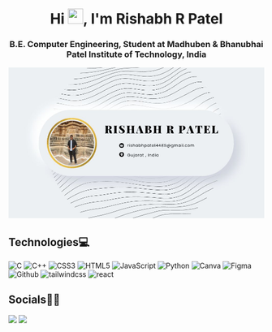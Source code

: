 <h1 align="center">Hi <img src="https://raw.githubusercontent.com/MartinHeinz/MartinHeinz/master/wave.gif" width="30px"  height="30px">, I'm Rishabh R Patel</h1>
<h3 align="center">B.E. Computer Engineering, Student at Madhuben & Bhanubhai Patel Institute of Technology, India</h3>


<img src="business_card/business_card.jpg"/>

## Technologies💻

![C](https://img.shields.io/badge/c-%2300599C.svg?style=for-the-badge&logo=c&logoColor=white) ![C++](https://img.shields.io/badge/c++-white?style=for-the-badge&logo=c%2B%2B&logoColor=white) ![CSS3](https://img.shields.io/badge/css3-%231572B6.svg?style=for-the-badge&logo=css3&logoColor=white) ![HTML5](https://img.shields.io/badge/html5-%23E34F26.svg?style=for-the-badge&logo=html5&logoColor=white) ![JavaScript](https://img.shields.io/badge/javascript-%23323330.svg?style=for-the-badge&logo=javascript&logoColor=%23F7DF1E) ![Python](https://img.shields.io/badge/python-3670A0?style=for-the-badge&logo=python&logoColor=ffdd54)  ![Canva](https://img.shields.io/badge/Canva-%2300C4CC.svg?style=for-the-badge&logo=Canva&logoColor=white) ![Figma](https://img.shields.io/badge/figma-%23F24E1E.svg?style=for-the-badge&logo=figma&logoColor=white)![Github](https://img.shields.io/badge/GitHub-100000?style=for-the-badge&logo=github&logoColor=white) ![tailwindcss](https://img.shields.io/badge/-TAILWIND_CSS-white?style=for-the-badge&logo=tailwindcss) ![react](https://img.shields.io/badge/React-474748?style=for-the-badge&logo=react&logoColor=09d3ac)

## Socials🤝🏻

<a href="https://www.linkedin.com/in/rishabh-patel-6a1676246/"><img src="https://img.shields.io/badge/linkedin-%230077B5.svg?&style=for-the-badge&logo=linkedin&logoColor=white" /></a>
 <a href="https://instagram.com/rishabh.patel.21?igshid=Yzg5MTU1MDY="><img src="https://img.shields.io/badge/Instagram-E4405F?style=for-the-badge&logo=instagram&logoColor=white"/></a>
